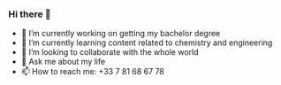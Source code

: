 ### Hi there 👋



- 🔭 I’m currently working on getting my bachelor degree
- 🌱 I’m currently learning content related to chemistry and engineering
- 👯 I’m looking to collaborate with the whole world
- 💬 Ask me about my life
- 📫 How to reach me: +33 7 81 68 67 78

